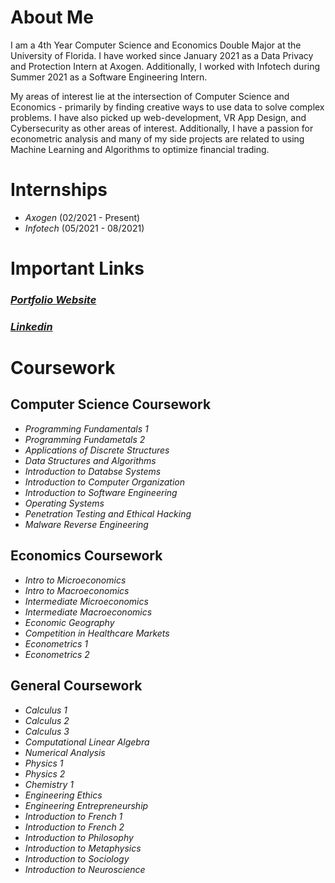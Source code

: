 # About Me
I am a 4th Year Computer Science and Economics Double Major at the University of Florida. I have worked since January 2021 as a Data Privacy and Protection Intern at Axogen. Additionally, I worked with Infotech during Summer 2021 as a Software Engineering Intern.

My areas of interest lie at the intersection of Computer Science and Economics - primarily by finding creative ways to use data to solve complex problems. I have also picked up web-development, VR App Design, and Cybersecurity as other areas of interest. Additionally, I have a passion for econometric analysis and many of my side projects are related to using Machine Learning and Algorithms to optimize financial trading.
# Internships
* _Axogen_   (02/2021 - Present)
* _Infotech_ (05/2021 - 08/2021)

# Important Links
### [_Portfolio Website_](https://andrewsandell.com)
### [_Linkedin_](https://linkedin.com/in/absandell)

# Coursework
## Computer Science Coursework
* _Programming Fundamentals 1_
* _Programming Fundametals 2_
* _Applications of Discrete Structures_
* _Data Structures and Algorithms_
* _Introduction to Databse Systems_
* _Introduction to Computer Organization_
* _Introduction to Software Engineering_
* _Operating Systems_
* _Penetration Testing and Ethical Hacking_
* _Malware Reverse Engineering_
## Economics Coursework
* _Intro to Microeconomics_
* _Intro to Macroeconomics_
* _Intermediate Microeconomics_
* _Intermediate Macroeconomics_
* _Economic Geography_
* _Competition in Healthcare Markets_
* _Econometrics 1_
* _Econometrics 2_
## General Coursework
* _Calculus 1_
* _Calculus 2_
* _Calculus 3_
* _Computational Linear Algebra_
* _Numerical Analysis_
* _Physics 1_
* _Physics 2_
* _Chemistry 1_
* _Engineering Ethics_
* _Engineering Entrepreneurship_
* _Introduction to French 1_
* _Introduction to French 2_
* _Introduction to Philosophy_
* _Introduction to Metaphysics_
* _Introduction to Sociology_
* _Introduction to Neuroscience_
